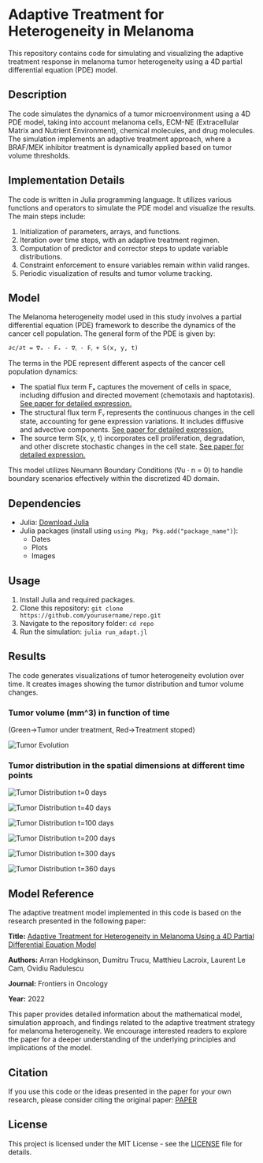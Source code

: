 # Adaptive Treatment for Heterogeneity in Melanoma

This repository contains code for simulating and visualizing the adaptive treatment response in melanoma tumor heterogeneity using a 4D partial differential equation (PDE) model.

## Description

The code simulates the dynamics of a tumor microenvironment using a 4D PDE model, taking into account melanoma cells, ECM-NE (Extracellular Matrix and Nutrient Environment), chemical molecules, and drug molecules. The simulation implements an adaptive treatment approach, where a BRAF/MEK inhibitor treatment is dynamically applied based on tumor volume thresholds.

## Implementation Details

The code is written in Julia programming language. It utilizes various functions and operators to simulate the PDE model and visualize the results. The main steps include:

1. Initialization of parameters, arrays, and functions.
2. Iteration over time steps, with an adaptive treatment regimen.
3. Computation of predictor and corrector steps to update variable distributions.
4. Constraint enforcement to ensure variables remain within valid ranges.
5. Periodic visualization of results and tumor volume tracking.

## Model
The Melanoma heterogeneity model used in this study involves a partial differential equation (PDE) framework to describe the dynamics of the cancer cell population. The general form of the PDE is given by: 
```
∂c/∂t = ∇ₓ · Fₓ - ∇ᵧ · Fᵧ + S(x, y, t)
```

The terms in the PDE represent different aspects of the cancer cell population dynamics:

- The spatial flux term Fₓ captures the movement of cells in space, including diffusion and directed movement (chemotaxis and haptotaxis). [See paper for detailed expression.](https://www.frontiersin.org/journals/oncology/articles/10.3389/fonc.2022.857572/full)
- The structural flux term Fᵧ represents the continuous changes in the cell state, accounting for gene expression variations. It includes diffusive and advective components. [See paper for detailed expression.](https://www.frontiersin.org/journals/oncology/articles/10.3389/fonc.2022.857572/full)
- The source term S(x, y, t) incorporates cell proliferation, degradation, and other discrete stochastic changes in the cell state. [See paper for detailed expression.](https://www.frontiersin.org/journals/oncology/articles/10.3389/fonc.2022.857572/full)


This model utilizes Neumann Boundary Conditions (∇u · n = 0) to handle boundary scenarios effectively within the discretized 4D domain.


## Dependencies

- Julia: [Download Julia](https://julialang.org/downloads/)
- Julia packages (install using `using Pkg; Pkg.add("package_name")`):
  - Dates
  - Plots
  - Images

## Usage

1. Install Julia and required packages.
2. Clone this repository: `git clone https://github.com/yourusername/repo.git`
3. Navigate to the repository folder: `cd repo`
4. Run the simulation: `julia run_adapt.jl`

## Results

The code generates visualizations of tumor heterogeneity evolution over time. It creates images showing the tumor distribution and tumor volume changes.

### Tumor volume (mm^3) in function of time
(Green->Tumor under treatment, Red->Treatment stoped)

![Tumor Evolution](images/vC.png)

### Tumor distribution in the spatial dimensions at different time points

![Tumor Distribution](images/Cx,t=0.0.png) t=0 days

![Tumor Distribution](images/Cx,t=40.0.png) t=40 days

![Tumor Distribution](images/Cx,t=100.0.png) t=100 days

![Tumor Distribution](images/Cx,t=200.0.png) t=200 days

![Tumor Distribution](images/Cx,t=300.0.png) t=300 days

![Tumor Distribution](images/Cx,t=360.0.png) t=360 days




## Model Reference

The adaptive treatment model implemented in this code is based on the research presented in the following paper:

**Title:** [Adaptive Treatment for Heterogeneity in Melanoma Using a 4D Partial Differential Equation Model](https://www.frontiersin.org/journals/oncology/articles/10.3389/fonc.2022.857572/full)

**Authors:** Arran Hodgkinson, Dumitru Trucu, Matthieu Lacroix, Laurent Le Cam, Ovidiu Radulescu

**Journal:** Frontiers in Oncology

**Year:** 2022

This paper provides detailed information about the mathematical model, simulation approach, and findings related to the adaptive treatment strategy for melanoma heterogeneity. We encourage interested readers to explore the paper for a deeper understanding of the underlying principles and implications of the model.

## Citation

If you use this code or the ideas presented in the paper for your own research, please consider citing the original paper: [PAPER](https://www.frontiersin.org/journals/oncology/articles/10.3389/fonc.2022.857572/full) 


## License

This project is licensed under the MIT License - see the [LICENSE](LICENSE) file for details.
